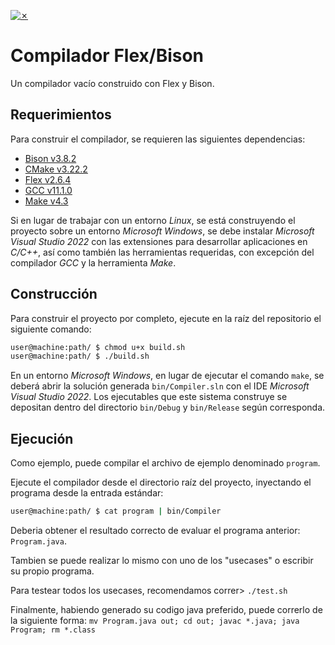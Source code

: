 [![✗](https://img.shields.io/badge/Release-v0.1.0-ffb600.svg?style=for-the-badge)](https://github.com/agustin-golmar/Flex-Bison-Compiler/releases)

# Compilador Flex/Bison

Un compilador vacío construido con Flex y Bison.

## Requerimientos

Para construir el compilador, se requieren las siguientes dependencias:

* [Bison v3.8.2](https://www.gnu.org/software/bison/)
* [CMake v3.22.2](https://cmake.org/)
* [Flex v2.6.4](https://github.com/westes/flex)
* [GCC v11.1.0](https://gcc.gnu.org/)
* [Make v4.3](https://www.gnu.org/software/make/)

Si en lugar de trabajar con un entorno _Linux_, se está construyendo el proyecto sobre un entorno _Microsoft Windows_, se debe instalar _Microsoft Visual Studio 2022_ con las extensiones para desarrollar aplicaciones en _C/C++_, así como también las herramientas requeridas, con excepción del compilador _GCC_ y la herramienta _Make_.

## Construcción

Para construir el proyecto por completo, ejecute en la raíz del repositorio el siguiente comando:

```bash
user@machine:path/ $ chmod u+x build.sh
user@machine:path/ $ ./build.sh
```

En un entorno _Microsoft Windows_, en lugar de ejecutar el comando `make`, se deberá abrir la solución generada `bin/Compiler.sln` con el IDE _Microsoft Visual Studio 2022_. Los ejecutables que este sistema construye se depositan dentro del directorio `bin/Debug` y `bin/Release` según corresponda.

## Ejecución

Como ejemplo, puede compilar el archivo de ejemplo denominado `program`.

Ejecute el compilador desde el directorio raíz del proyecto, inyectando el programa desde la entrada estándar:

```bash
user@machine:path/ $ cat program | bin/Compiler
```

Deberia obtener el resultado correcto de evaluar el programa anterior: `Program.java`.

Tambien se puede realizar lo mismo con uno de los "usecases" o escribir su propio programa.

Para testear todos los usecases, recomendamos correr> `./test.sh`

Finalmente, habiendo generado su codigo java preferido, puede correrlo de la siguiente forma:
`mv Program.java out; cd out; javac *.java; java Program; rm *.class`